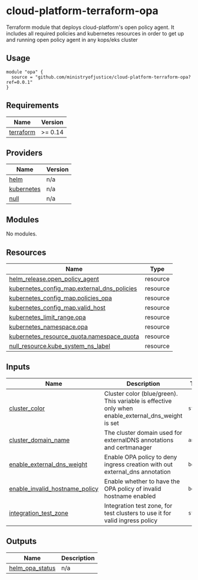 # cloud-platform-terraform-opa

Terraform module that deploys cloud-platform's open policy agent. It includes all required policies and kubernetes resources in order to get up and running open policy agent in any kops/eks cluster

## Usage

```hcl
module "opa" {
  source = "github.com/ministryofjustice/cloud-platform-terraform-opa?ref=0.0.1"
}
```

<!-- BEGIN_TF_DOCS -->
## Requirements

| Name | Version |
|------|---------|
| <a name="requirement_terraform"></a> [terraform](#requirement\_terraform) | >= 0.14 |

## Providers

| Name | Version |
|------|---------|
| <a name="provider_helm"></a> [helm](#provider\_helm) | n/a |
| <a name="provider_kubernetes"></a> [kubernetes](#provider\_kubernetes) | n/a |
| <a name="provider_null"></a> [null](#provider\_null) | n/a |

## Modules

No modules.

## Resources

| Name | Type |
|------|------|
| [helm_release.open_policy_agent](https://registry.terraform.io/providers/hashicorp/helm/latest/docs/resources/release) | resource |
| [kubernetes_config_map.external_dns_policies](https://registry.terraform.io/providers/hashicorp/kubernetes/latest/docs/resources/config_map) | resource |
| [kubernetes_config_map.policies_opa](https://registry.terraform.io/providers/hashicorp/kubernetes/latest/docs/resources/config_map) | resource |
| [kubernetes_config_map.valid_host](https://registry.terraform.io/providers/hashicorp/kubernetes/latest/docs/resources/config_map) | resource |
| [kubernetes_limit_range.opa](https://registry.terraform.io/providers/hashicorp/kubernetes/latest/docs/resources/limit_range) | resource |
| [kubernetes_namespace.opa](https://registry.terraform.io/providers/hashicorp/kubernetes/latest/docs/resources/namespace) | resource |
| [kubernetes_resource_quota.namespace_quota](https://registry.terraform.io/providers/hashicorp/kubernetes/latest/docs/resources/resource_quota) | resource |
| [null_resource.kube_system_ns_label](https://registry.terraform.io/providers/hashicorp/null/latest/docs/resources/resource) | resource |

## Inputs

| Name | Description | Type | Default | Required |
|------|-------------|------|---------|:--------:|
| <a name="input_cluster_color"></a> [cluster\_color](#input\_cluster\_color) | Cluster color (blue/green). This variable is effective only when enable\_external\_dns\_weight is set | `string` | `"blue"` | no |
| <a name="input_cluster_domain_name"></a> [cluster\_domain\_name](#input\_cluster\_domain\_name) | The cluster domain used for externalDNS annotations and certmanager | `any` | n/a | yes |
| <a name="input_enable_external_dns_weight"></a> [enable\_external\_dns\_weight](#input\_enable\_external\_dns\_weight) | Enable OPA policy to deny ingress creation with out external\_dns annotation | `bool` | `false` | no |
| <a name="input_enable_invalid_hostname_policy"></a> [enable\_invalid\_hostname\_policy](#input\_enable\_invalid\_hostname\_policy) | Enable whether to have the OPA policy of invalid hostname enabled | `bool` | `false` | no |
| <a name="input_integration_test_zone"></a> [integration\_test\_zone](#input\_integration\_test\_zone) | Integration test zone, for test clusters to use it for valid ingress policy | `string` | `""` | no |

## Outputs

| Name | Description |
|------|-------------|
| <a name="output_helm_opa_status"></a> [helm\_opa\_status](#output\_helm\_opa\_status) | n/a |
<!-- END_TF_DOCS -->

